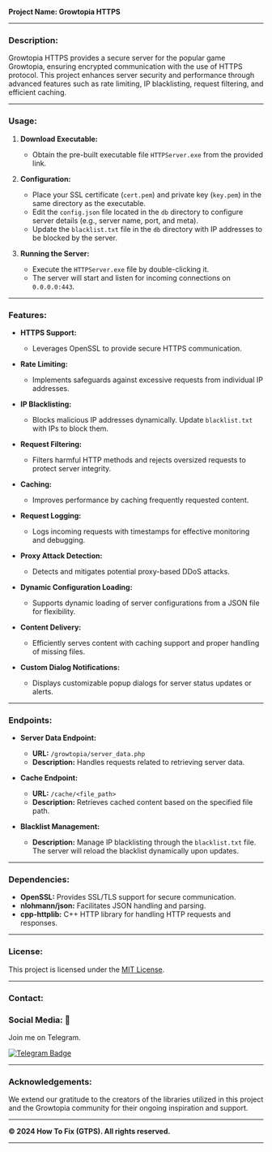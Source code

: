 
**Project Name: Growtopia HTTPS**

---

### Description:
Growtopia HTTPS provides a secure server for the popular game Growtopia, ensuring encrypted communication with the use of HTTPS protocol. This project enhances server security and performance through advanced features such as rate limiting, IP blacklisting, request filtering, and efficient caching.

---

### Usage:

1. **Download Executable:**
   - Obtain the pre-built executable file `HTTPServer.exe` from the provided link.

2. **Configuration:**
   - Place your SSL certificate (`cert.pem`) and private key (`key.pem`) in the same directory as the executable.
   - Edit the `config.json` file located in the `db` directory to configure server details (e.g., server name, port, and meta).
   - Update the `blacklist.txt` file in the `db` directory with IP addresses to be blocked by the server.

3. **Running the Server:**
   - Execute the `HTTPServer.exe` file by double-clicking it.
   - The server will start and listen for incoming connections on `0.0.0.0:443`.

---

### Features:

- **HTTPS Support:**
  - Leverages OpenSSL to provide secure HTTPS communication.

- **Rate Limiting:**
  - Implements safeguards against excessive requests from individual IP addresses.

- **IP Blacklisting:**
  - Blocks malicious IP addresses dynamically. Update `blacklist.txt` with IPs to block them.

- **Request Filtering:**
  - Filters harmful HTTP methods and rejects oversized requests to protect server integrity.

- **Caching:**
  - Improves performance by caching frequently requested content.

- **Request Logging:**
  - Logs incoming requests with timestamps for effective monitoring and debugging.

- **Proxy Attack Detection:**
  - Detects and mitigates potential proxy-based DDoS attacks.

- **Dynamic Configuration Loading:**
  - Supports dynamic loading of server configurations from a JSON file for flexibility.

- **Content Delivery:**
  - Efficiently serves content with caching support and proper handling of missing files.

- **Custom Dialog Notifications:**
  - Displays customizable popup dialogs for server status updates or alerts.

---

### Endpoints:

- **Server Data Endpoint:**
  - **URL:** `/growtopia/server_data.php`
  - **Description:** Handles requests related to retrieving server data.

- **Cache Endpoint:**
  - **URL:** `/cache/<file_path>`
  - **Description:** Retrieves cached content based on the specified file path.

- **Blacklist Management:**
  - **Description:** Manage IP blacklisting through the `blacklist.txt` file. The server will reload the blacklist dynamically upon updates.

---

### Dependencies:
- **OpenSSL:** Provides SSL/TLS support for secure communication.
- **nlohmann/json:** Facilitates JSON handling and parsing.
- **cpp-httplib:** C++ HTTP library for handling HTTP requests and responses.

---

### License:
This project is licensed under the [MIT License](LICENSE).

---

### Contact:
### Social Media: 📡    
Join me on Telegram.

[![Telegram Badge](https://img.shields.io/badge/Telegram-blue?style=for-the-badge&logo=telegram&logoColor=white)](https://t.me/htfgtps)

---

### Acknowledgements:
We extend our gratitude to the creators of the libraries utilized in this project and the Growtopia community for their ongoing inspiration and support.

---

**© 2024 How To Fix (GTPS). All rights reserved.**

---
